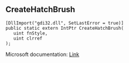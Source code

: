 ## CreateHatchBrush

```
[DllImport("gdi32.dll", SetLastError = true)]
public static extern IntPtr CreateHatchBrush(
   uint fnStyle,
   uint clrref
);
```

Microsoft documentation: [Link](https://docs.microsoft.com/en-us/windows/win32/api/wingdi/nf-wingdi-createhatchbrush)

